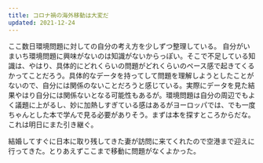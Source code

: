 ```yaml
---
title: コロナ禍の海外移動は大変だ
updated: 2021-12-24
---
```


ここ数日環境問題に対しての自分の考え方を少しずつ整理している。
自分がいまいち環境問題に興味がないのは知識がないからっぽい。そこで不足している知識は、やはり、具体的にどれくらいの問題がどれくらいのペース感で起きてくるかってことだろう。具体的なデータを持ってして問題を理解しようとしたことがないので、自分には関係のないことだろうと感じている。実際にデータを見た結果やはり自分には関係ないとなる可能性もあるが。環境問題は自分の周辺でもよく議題に上がるし、妙に加熱しすぎている感はあるがヨーロッパでは、でも一度ちゃんとした本で学んで見る必要がありそう。まずは本を探すところからだな。これは明日にまた引き継ぐ。

結婚してすぐに日本に取り残してきた妻が訪問に来てくれたので空港まで迎えに行ってきた。とりあえずここまで移動に問題がなくよかった。
